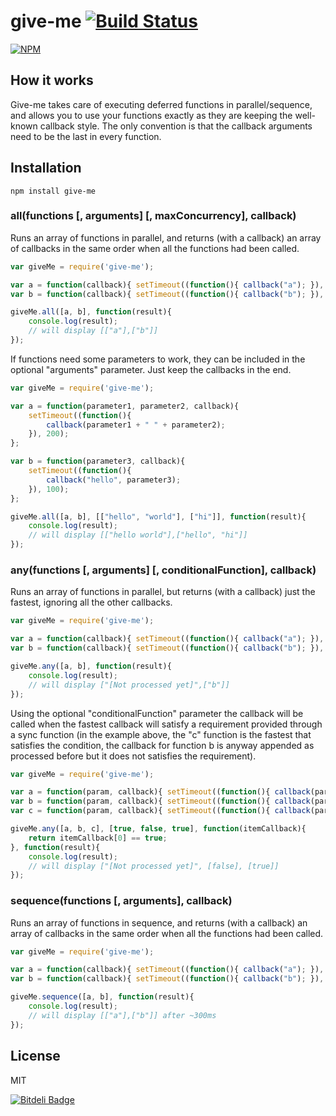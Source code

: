 give-me [![Build Status](https://secure.travis-ci.org/matteofigus/give-me.png?branch=master)](http://travis-ci.org/matteofigus/give-me)
=============

[![NPM](https://nodei.co/npm/give-me.png?downloads=true)](https://npmjs.org/package/give-me)

## How it works

Give-me takes care of executing deferred functions in parallel/sequence, and allows you to use your functions exactly as they are keeping the well-known callback style. The only convention is that the callback arguments need to be the last in every function.

## Installation

```shell
npm install give-me
```

### all(functions [, arguments] [, maxConcurrency], callback)

Runs an array of functions in parallel, and returns (with a callback) an array of callbacks in the same order when all the functions had been called.

```js
var giveMe = require('give-me');

var a = function(callback){ setTimeout((function(){ callback("a"); }), 200); };
var b = function(callback){ setTimeout((function(){ callback("b"); }), 100); };

giveMe.all([a, b], function(result){
	console.log(result);
	// will display [["a"],["b"]]
});
```

If functions need some parameters to work, they can be included in the optional "arguments" parameter. Just keep the callbacks in the end.

```js
var giveMe = require('give-me');

var a = function(parameter1, parameter2, callback){ 
	setTimeout((function(){ 
		callback(parameter1 + " " + parameter2);
	}), 200); 
};

var b = function(parameter3, callback){ 
	setTimeout((function(){ 
		callback("hello", parameter3);
	}), 100); 
};

giveMe.all([a, b], [["hello", "world"], ["hi"]], function(result){
	console.log(result);
	// will display [["hello world"],["hello", "hi"]]
});
```

### any(functions [, arguments] [, conditionalFunction], callback)
	
Runs an array of functions in parallel, but returns (with a callback) just the fastest, ignoring all the other callbacks.

```js
var giveMe = require('give-me');

var a = function(callback){ setTimeout((function(){ callback("a"); }), 2000); };
var b = function(callback){ setTimeout((function(){ callback("b"); }), 100); };

giveMe.any([a, b], function(result){
	console.log(result);
	// will display ["[Not processed yet]",["b"]]
});
```
	
Using the optional "conditionalFunction" parameter the callback will be called when the fastest callback will satisfy a requirement provided through a sync function (in the example above, the "c" function is the fastest that satisfies the condition, the callback for function b is anyway appended as processed before but it does not satisfies the requirement).

```js
var giveMe = require('give-me');

var a = function(param, callback){ setTimeout((function(){ callback(param) }), 200); }
var b = function(param, callback){ setTimeout((function(){ callback(param) }), 50); }
var c = function(param, callback){ setTimeout((function(){ callback(param) }), 100); }

giveMe.any([a, b, c], [true, false, true], function(itemCallback){
	return itemCallback[0] == true;
}, function(result){
	console.log(result);
	// will display ["[Not processed yet]", [false], [true]]
});
```

### sequence(functions [, arguments], callback)

Runs an array of functions in sequence, and returns (with a callback) an array of callbacks in the same order when all the functions had been called. 

```js
var giveMe = require('give-me');

var a = function(callback){ setTimeout((function(){ callback("a"); }), 200); };
var b = function(callback){ setTimeout((function(){ callback("b"); }), 100); };

giveMe.sequence([a, b], function(result){
	console.log(result);
	// will display [["a"],["b"]] after ~300ms
});
```

## License

MIT


[![Bitdeli Badge](https://d2weczhvl823v0.cloudfront.net/matteofigus/give-me/trend.png)](https://bitdeli.com/free "Bitdeli Badge")